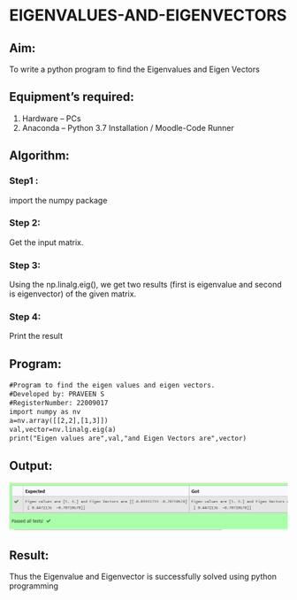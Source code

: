 # EIGENVALUES-AND-EIGENVECTORS
## Aim:
To write a python program to find the Eigenvalues and Eigen Vectors
## Equipment’s required:
1. 	Hardware – PCs
2. 	Anaconda – Python 3.7 Installation / Moodle-Code Runner
## Algorithm:
### Step1 : 
import the numpy package

### Step 2: 
Get the input matrix.
### Step 3: 
Using the np.linalg.eig(),  we get two results (first is eigenvalue and second is eigenvector) of the given matrix.
### Step 4: 
Print the result

## Program:
```
#Program to find the eigen values and eigen vectors.
#Developed by: PRAVEEN S
#RegisterNumber: 22009017
import numpy as nv
a=nv.array([[2,2],[1,3]])
val,vector=nv.linalg.eig(a)
print("Eigen values are",val,"and Eigen Vectors are",vector)

```
## Output:
![eig](output.png)
## Result:
Thus the Eigenvalue and Eigenvector is successfully solved using python programming

